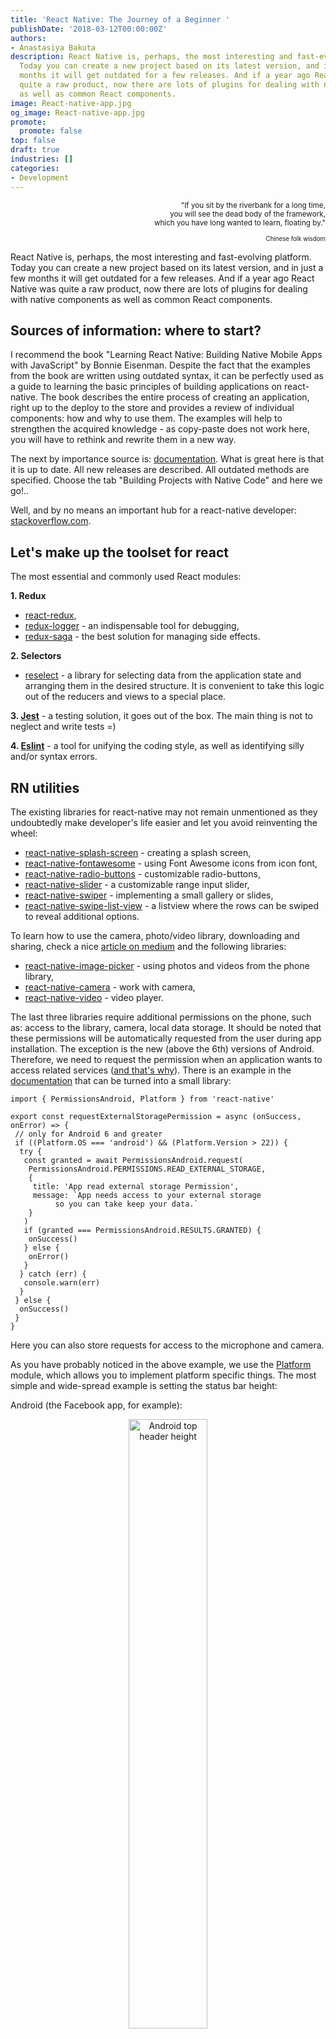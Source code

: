 ```yaml
---
title: 'React Native: The Journey of a Beginner '
publishDate: '2018-03-12T00:00:00Z'
authors:
- Anastasiya Bakuta
description: React Native is, perhaps, the most interesting and fast-evolving platform.
  Today you can create a new project based on its latest version, and in just a few
  months it will get outdated for a few releases. And if a year ago React Native was
  quite a raw product, now there are lots of plugins for dealing with native components
  as well as common React components.
image: React-native-app.jpg
og_image: React-native-app.jpg
promote:
  promote: false
top: false
draft: true
industries: []
categories:
- Development
---
```

<p align="right"><sub>"If you sit by the riverbank for a long time,<br>
you will see the dead body of the framework,<br>
which you have long wanted to learn, floating by."</sub></p>
<p align="right"><sub><sup>Chinese folk wisdom</sup></sub></p>

React Native is, perhaps, the most interesting and fast-evolving platform. Today you can create a new project based on its latest version, and in just a few months it will get outdated for a few releases. And if a year ago React Native was quite a raw product, now there are lots of plugins for dealing with native components as well as common React components.

## Sources of information: where to start?

I recommend the book "Learning React Native: Building Native Mobile Apps with JavaScript" by Bonnie Eisenman. Despite the fact that the examples from the book are written using outdated syntax, it can be perfectly used as a guide to learning the basic principles of building applications on react-native. The book describes the entire process of creating an application, right up to the deploy to the store and provides a review of individual components: how and why to use them. The examples will help to strengthen the acquired knowledge - as copy-paste does not work here, you will have to rethink and rewrite them in a new way.

The next by importance source is: <a href="http://reactnative.dev/docs/getting-started.html" target="_blank">documentation</a>. What is great here is that it is up to date. All new releases are described. All outdated methods are specified. Choose the tab "Building Projects with Native Code" and here we go!..

Well, and by no means an important hub for a react-native developer: <a href="https://stackoverflow.com/" rel="nofollow" target="_blank">stackoverflow.com</a>.

## Let's make up the toolset for react

The most essential and commonly used React modules:

**1. Redux**

  * <a href="https://github.com/reactjs/react-redux" rel="nofollow" target="_blank">react-redux</a>,
  * <a href="https://github.com/evgenyrodionov/redux-logger" rel="nofollow" target="_blank">redux-logger</a> - an indispensable tool for debugging,
  * <a href="https://github.com/redux-saga/redux-saga" rel="nofollow" target="_blank">redux-saga</a> - the best solution for managing side effects.

**2. Selectors**

* <a href="https://github.com/reactjs/reselect" rel="nofollow" target="_blank">reselect</a> - a library for selecting data from the application state and arranging them in the desired structure. It is convenient to take this logic out of the reducers and views to a special place.

**3. <a href="https://github.com/facebook/jest" rel="nofollow" target="_blank">Jest</a>** - a testing solution, it goes out of the box. The main thing is not to neglect and write tests =)

**4. <a href="https://github.com/eslint/eslint" rel="nofollow" target="_blank">Eslint</a>** - a tool for unifying the coding style, as well as identifying silly and/or syntax errors.

## RN utilities

The existing libraries for react-native may not remain unmentioned as they undoubtedly make developer's life easier and let you avoid reinventing the wheel:

* <a href="https://github.com/crazycodeboy/react-native-splash-screen" rel="nofollow" target="_blank">react-native-splash-screen</a> - creating a splash screen,
* <a href="https://github.com/entria/react-native-fontawesome" rel="nofollow" target="_blank">react-native-fontawesome</a> - using Font Awesome icons from icon font,
* <a href="https://github.com/ArnaudRinquin/react-native-radio-buttons" rel="nofollow" target="_blank">react-native-radio-buttons</a> - customizable radio-buttons,
* <a href="https://github.com/jeanregisser/react-native-slider" rel="nofollow" target="_blank">react-native-slider</a> - a customizable range input slider,
* <a href="https://github.com/leecade/react-native-swiper" rel="nofollow" target="_blank">react-native-swiper</a> - implementing a small gallery or slides,
* <a href="https://github.com/jemise111/react-native-swipe-list-view" rel="nofollow" target="_blank">react-native-swipe-list-view</a> - a listview where the rows can be swiped to reveal additional options.

To learn how to use the camera, photo/video library, downloading and sharing, check a nice <a href="https://medium.com/react-native-training/mastering-the-camera-roll-in-react-native-13b3b1963a2d" rel="nofollow" target="_blank">article on medium</a> and the following libraries:

* <a href="https://github.com/react-community/react-native-image-picker" rel="nofollow" target="_blank">react-native-image-picker</a> - using photos and videos from the phone library,
* <a href="https://github.com/react-native-community/react-native-camera" rel="nofollow" target="_blank">react-native-camera</a> - work with camera,
* <a href="https://github.com/react-native-community/react-native-video" rel="nofollow" target="_blank">react-native-video</a> - video player.

The last three libraries require additional permissions on the phone, such as: access to the library, camera, local data storage. It should be noted that these permissions will be automatically requested from the user during app installation. The exception is the new (above the 6th) versions of Android. Therefore, we need to request the permission when an application wants to access related services (<a href="https://dzone.com/articles/android-runtime-permissions" rel="nofollow" target="_blank">and that's why</a>). There is an example in the <a href="https://react-native.org/doc/permissionsandroid.html" rel="nofollow" target="_blank">documentation</a> that can be turned into a small library:

```
import { PermissionsAndroid, Platform } from 'react-native'

export const requestExternalStoragePermission = async (onSuccess, onError) => {
 // only for Android 6 and greater
 if ((Platform.OS === 'android') && (Platform.Version > 22)) {
  try {
   const granted = await PermissionsAndroid.request(
    PermissionsAndroid.PERMISSIONS.READ_EXTERNAL_STORAGE,
    {
     title: 'App read external storage Permission',
     message: `App needs access to your external storage
          so you can take keep your data.`
    }
   )
   if (granted === PermissionsAndroid.RESULTS.GRANTED) {
    onSuccess()
   } else {
    onError()
   }
  } catch (err) {
   console.warn(err)
  }
 } else {
  onSuccess()
 }
}
```

Here you can also store requests for access to the microphone and camera.

As you have probably noticed in the above example, we use the <a href="https://react-native.org/doc/platform-specific-code.html" rel="nofollow" target="_blank">Platform</a> module, which allows you to implement platform specific things. The most simple and wide-spread example is setting the status bar height:

Android (the Facebook app, for example):

<center><img src="top_android.jpg" alt="Android top header height" style="width: 50%;"/></center>

iPhone (the Facebook app, for example):

<center><img src="top_ios.jpg" alt="iOS top header height" style="width: 50%;"/></center>

The point is that, when calculating the screen height, we take the actual height of the device screen, however the real area available for the Android app is reduced by the height of the header at 20px (see the topmost bar in the picture). While in iOS the "header" overlays the application and does not take up additional space.

By the way, a feature of the React Native markup is the ability to easily get the height and width of the screen using the <a href="https://react-native.org/doc/dimensions.html" rel="nofollow" target="_blank">Dimensions</a> module:

```
const height = Dimensions.get('window').height
const width = Dimensions.get('window').width
```

Well, it's easy to get used to marking up with flexes. It is important to keep in mind that if the block has no specified width, height or flex > 0, then all internal elements will not be shown (!).

I can not help but mention one more thing that you will certainly use in your application - <a href="https://blog.bam.tech/developper-news/change-your-react-native-app-icons-in-a-single-command-line" rel="nofollow" target="_blank">generating icons</a> for Android and iOS applications. You need a thousand and one of them to make your application look beautiful on any device. Fortunately, having Node 6, ImageMagick and the original image of at least 200x200 pixels, you can get every imaginable icons through the command line. In <strike>two words</strike> three commands:

```
npm install -g yo generator-rn-toolbox
brew install imagemagick
yo rn-toolbox:assets --icon <path to your icon>
```

## Additional JavaScript libraries:

* <a href="http://ramdajs.com/" rel="nofollow" target="_blank">Ramda</a> - the useful stuff here is dealing with different data structures, lenses;
* <a href="https://momentjs.com/" rel="nofollow" target="_blank">Moment</a> - manipulations with dates.

Since the code is executed by JavaScript, there can be any set of libraries of the developer's choice.

I could finish my article here by adding a few pretentious phrases like "everything works out of the box," "a large community," "a huge number of plugins." However, the reality is that the first impression can be deceiving and it is necessary to go a long way in [iOS app development](https://anadea.info/services/mobile-development/ios-development) and [Android app development](https://anadea.info/services/mobile-development/android-development) before getting a viable application that solves a real customer's problem.

## Pitfalls:

Possible errors in iOS:

* **When creating a build in XCode, the build gets to Other Items,** which makes it impossible to submit it to the AppStore.

The error occurs because of the additional libraries that you use in the project. When you create a new build, they are processed not as libraries, but as independent projects.

Solution: in all projects that are in the Library, you need to set:

```
"Build Setting": Skip install = yes`
```

* **Missing project updates after making changes, "hang ups" and other unpredictabilities.**

A possible reason is that the "clean project" in XCode does not completely remove the temporary files it created.

Solution: delete the temporary files manually. They are in the directory:

```
cd /Users/[local machine]/Library/Developer/Xcode/DerivedData/
```

* **When creating the Archive for the AppStore, XCode swears at duplicate files.**

This can happen if you use pod and React with its components inside it, as well as some of them directly from node_modules.

Solution: exclude files from the build by adding to ios/Podfile:

```
post_install do |installer|
 installer.pods_project.targets.each do |target|
  if target.name == "React"
   target.remove_from_project
  end
 end
end
```

For Android, it is desirable to bring all the libraries used in the project to one version.

## Conclusion

<p align="right"><sub>A journey of a thousand miles begins with a single step.</sub></p>

Developing applications in React Native is an amazing process filled with new discoveries and the joy of how things can be built for other platforms in a different way. This is a new, yet emerging world where you are a pioneer, even if sometimes a pioneer of documentation.

Having mastered the basics, you can start designing your first application, asking yourself more and more new questions:

* What data should we store in the local storage?
* If the application is available online, how should it behave when there is no Internet connection?
* At what point do we receive/send data?
* What should the user see at this moment?
* How and which error messages should we display?
* What are the key features and functionalities that the application should have?
* What is the target audience for the application?
* What platform(s) should the application be built for?
* How can we ensure the security of the application and the user's data?
* What are the potential risks and challenges in developing and launching the application?
* ...

> Read next: [Immersion in React Native: Navigation, Offline Mode, Push Notifications](https://anadea.info/blog/immersion-into-react-native)
